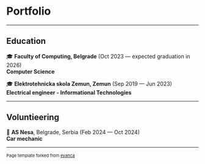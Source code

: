 # Portfolio

---

## Education

🎓 **Faculty of Computing, Belgrade** (Oct 2023 — expected graduation in 2026)\
**Computer Science**

🎓 **Elektrotehnicka skola Zemun, Zemun** (Sep 2019 — Jun 2023)\
**Electrical engineer - Informational Technologies**

---

## Voluntieering

🔧 **AS Nesa**, Belgrade, Serbia (Feb 2024 — Oct 2024)\
**Car mechanic**

---
<p style="font-size:11px">Page template forked from <a href="https://github.com/evanca/quick-portfolio">evanca</a></p>
<!-- Remove above link if you don't want to attibute -->
